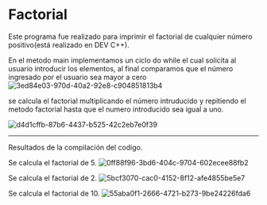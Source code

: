 # Factorial
Este programa fue realizado para imprimir el factorial de cualquier número positivo(está realizado en DEV C++).



En el metodo main implementamos un ciclo do while el cual solicita al usuario introducir los elementos, al final comparamos que el número ingresado por el usuario sea mayor a cero
![3ed84e03-970d-40a2-92e8-c904851813b4](https://user-images.githubusercontent.com/72090852/94589268-b0160280-024a-11eb-8eb8-6ce31d6a231d.jpg)

se calcula el factorial multiplicando el número intruducido y repitiendo el metodo factorial hasta que el numero introducido sea igual a uno.

![d4d1cffb-87b6-4437-b525-42c2eb7e0f39](https://user-images.githubusercontent.com/72090852/94590321-1f402680-024c-11eb-816e-08373cf329cf.jpg)

___________________________________________________________________________________________________________________________________
Resultados de la compilación del codigo.


Se calcula el factorial de 5.
![0ff88f96-3bd6-404c-9704-602ecee88fb2](https://user-images.githubusercontent.com/72090852/94590887-05531380-024d-11eb-94f4-b0cc660d2058.jpg)

Se calcula el factorial de 2.
![5bcf3070-cac0-4152-8f12-afe4855be5e7](https://user-images.githubusercontent.com/72090852/94591002-156af300-024d-11eb-84b9-7f8c4eada38d.jpg)

Se calcula el factorial de 10.
![55aba0f1-2666-4721-b273-9be24226fda6](https://user-images.githubusercontent.com/72090852/94591058-2a478680-024d-11eb-8479-cb2767b40127.jpg)
